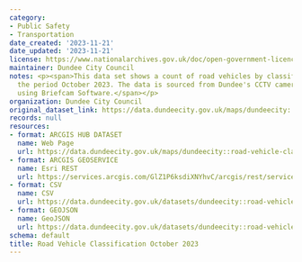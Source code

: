 ```yaml
---
category:
- Public Safety
- Transportation
date_created: '2023-11-21'
date_updated: '2023-11-21'
license: https://www.nationalarchives.gov.uk/doc/open-government-licence/version/3/
maintainer: Dundee City Council
notes: <p><span>This data set shows a count of road vehicles by classification for
  the period October 2023. The data is sourced from Dundee's CCTV cameras analysed
  using Briefcam Software.</span></p>
organization: Dundee City Council
original_dataset_link: https://data.dundeecity.gov.uk/maps/dundeecity::road-vehicle-classification-october-2023
records: null
resources:
- format: ARCGIS HUB DATASET
  name: Web Page
  url: https://data.dundeecity.gov.uk/maps/dundeecity::road-vehicle-classification-october-2023
- format: ARCGIS GEOSERVICE
  name: Esri REST
  url: https://services.arcgis.com/GlZ1P6ksdiXNYhvC/arcgis/rest/services/Road_Vehicle_Classification_October_2023/FeatureServer/0
- format: CSV
  name: CSV
  url: https://data.dundeecity.gov.uk/datasets/dundeecity::road-vehicle-classification-october-2023.csv?where=1=1
- format: GEOJSON
  name: GeoJSON
  url: https://data.dundeecity.gov.uk/datasets/dundeecity::road-vehicle-classification-october-2023.geojson?where=1=1
schema: default
title: Road Vehicle Classification October 2023
---
```


